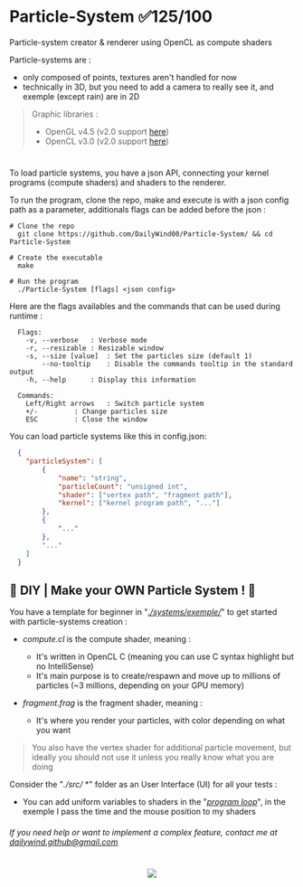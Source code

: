 # Particle-System ✅125/100
Particle-system creator & renderer using OpenCL as compute shaders

Particle-systems are :
  - only composed of points, textures aren't handled for now
  - technically in 3D, but you need to add a camera to really see it, and exemple (except rain) are in 2D

> Graphic libraries :
>   - OpenGL v4.5 (v2.0 support [here](https://github.com/DailyWind00/Particle-System/tree/OpenGL-2.0-Support))
>   - OpenCL v3.0 (v2.0 support [here](https://github.com/DailyWind00/Particle-System/tree/OpenCL-2.0-Support))
#
To load particle systems, you have a json API, connecting your kernel programs (compute shaders) and shaders to the renderer.

To run the program, clone the repo, make and execute is with a json config path as a parameter, additionals flags can be added before the json :

```shell
# Clone the repo
  git clone https://github.com/DailyWind00/Particle-System/ && cd Particle-System

# Create the executable
  make

# Run the program
  ./Particle-System [flags] <json config>
```
Here are the flags availables and the commands that can be used during runtime :
```
  Flags:
    -v, --verbose	: Verbose mode
    -r, --resizable	: Resizable window
    -s, --size [value]	: Set the particles size (default 1)
        --no-tooltip	: Disable the commands tooltip in the standard output
    -h, --help		: Display this information

  Commands:
    Left/Right arrows	: Switch particle system
    +/-			: Change particles size
    ESC			: Close the window
```


You can load particle systems like this in config.json:
```json
  {
  	"particleSystem": [
  		{
  			"name": "string",
  			"particleCount": "unsigned int",
  			"shader": ["vertex path", "fragment path"],
  			"kernel": ["kernel program path", "..."]
  		},
  		{
  			"..."
  		},
  		"..."
  	]
  }
```
## 🔨 DIY | Make your OWN Particle System ! 🔨

You have a template for beginner in "[*./systems/exemple/*](https://github.com/DailyWind00/Particle-System/tree/main/systems/exemple)" to get started with particle-systems creation :
  - *compute.cl* is the compute shader, meaning :
    - It's written in OpenCL C (meaning you can use C syntax highlight but no IntelliSense)
    - It's main purpose is to create/respawn and move up to millions of particles (~3 millions, depending on your GPU memory)

  - *fragment.frag* is the fragment shader, meaning :
    - It's where you render your particles, with color depending on what you want

> You also have the vertex shader for additional particle movement, but ideally you should not use it unless you really know what you are doing

  Consider the "*./src/* *" folder as an User Interface (UI) for all your tests :
   - You can add uniform variables to shaders in the "[*program loop*](https://github.com/DailyWind00/Particle-System/blob/main/srcs/routine.cpp#L4-L42)", in the exemple I pass the time and the mouse position to my shaders

###### If you need help or want to implement a complex feature, contact me at dailywind.github@gmail.com

#
<p align="center">
  <img src="exemple.gif"/>
</p>

